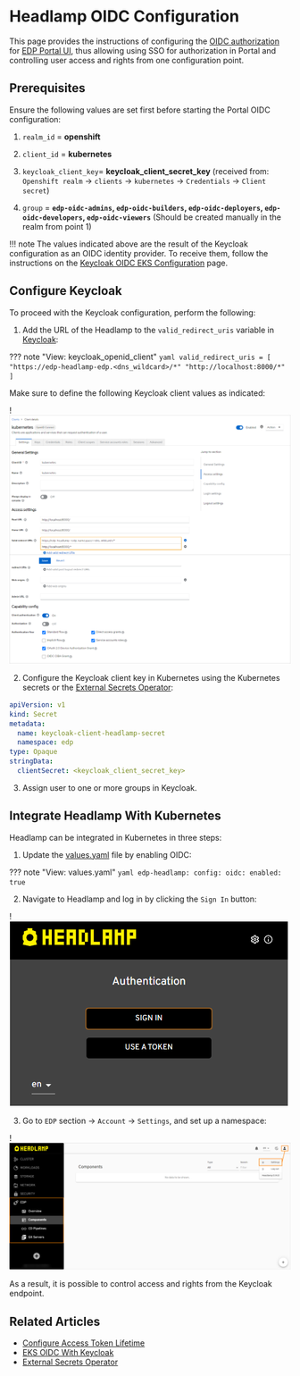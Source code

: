 # Headlamp OIDC Configuration

This page provides the instructions of configuring the [OIDC authorization](https://openid.net/connect/) for
[EDP Portal UI](../user-guide/index.md), thus allowing using SSO for authorization in Portal and controlling
user access and rights from one configuration point.

## Prerequisites

Ensure the following values are set first before starting the Portal OIDC configuration:

1. `realm_id`  = **openshift**

2. `client_id` = **kubernetes**

3. `keycloak_client_key`= **keycloak_client_secret_key** (received from: `Openshift realm` -> `clients` -> `kubernetes` -> `Credentials` -> `Client secret`)

4. `group` = **`edp-oidc-admins`, `edp-oidc-builders`, `edp-oidc-deployers`, 
`edp-oidc-developers`, `edp-oidc-viewers`** (Should be created manually in the realm from point 1)

!!! note
    The values indicated above are the result of the Keycloak configuration as an OIDC identity provider.
    To receive them, follow the instructions on the [Keycloak OIDC EKS Configuration](configure-keycloak-oidc-eks.md) page.

## Configure Keycloak

To proceed with the Keycloak configuration, perform the following:

1. Add the URL of the Headlamp to the `valid_redirect_uris` variable in [Keycloak](configure-keycloak-oidc-eks.md#keycloak_client):

  ??? note "View: keycloak_openid_client"
      ```yaml
        valid_redirect_uris = [
          "https://edp-headlamp-edp.<dns_wildcard>/*"
          "http://localhost:8000/*"
        ]
      ```

  Make sure to define the following Keycloak client values as indicated:

  !![Keycloak client configuration](../assets/operator-guide/headlamp-oidc-keycloak-2.png "Keycloak client configuration")

2. Configure the Keycloak client key in Kubernetes using the Kubernetes secrets or the [External Secrets Operator](external-secrets-operator-integration.md):

  ```yaml
  apiVersion: v1
  kind: Secret
  metadata:
    name: keycloak-client-headlamp-secret
    namespace: edp
  type: Opaque
  stringData:
    clientSecret: <keycloak_client_secret_key>
  ```

3. Assign user to one or more groups in Keycloak.

## Integrate Headlamp With Kubernetes

Headlamp can be integrated in Kubernetes in three steps:

1. Update the [values.yaml](install-edp.md#values) file by enabling OIDC:

  ??? note "View: values.yaml"
      ```yaml
      edp-headlamp:
        config:
          oidc:
            enabled: true
      ```

2. Navigate to Headlamp and log in by clicking the `Sign In` button:

  !![Headlamp login page](../assets/operator-guide/headlamp-oidc-headlamp-1.png "Headlamp login page")

3. Go to `EDP` section -> `Account` -> `Settings`, and set up a namespace:

  !![Headlamp namespace settings](../assets/operator-guide/headlamp-oidc-headlamp-2.png "Headlamp namespace settings")

As a result, it is possible to control access and rights from the Keycloak endpoint.

## Related Articles

* [Configure Access Token Lifetime](../faq.md#how-to-change-the-lifespan-of-an-access-token-that-is-used-for-headlamp-and-oidc-login-plugin)
* [EKS OIDC With Keycloak](configure-keycloak-oidc-eks.md)
* [External Secrets Operator](external-secrets-operator-integration.md)